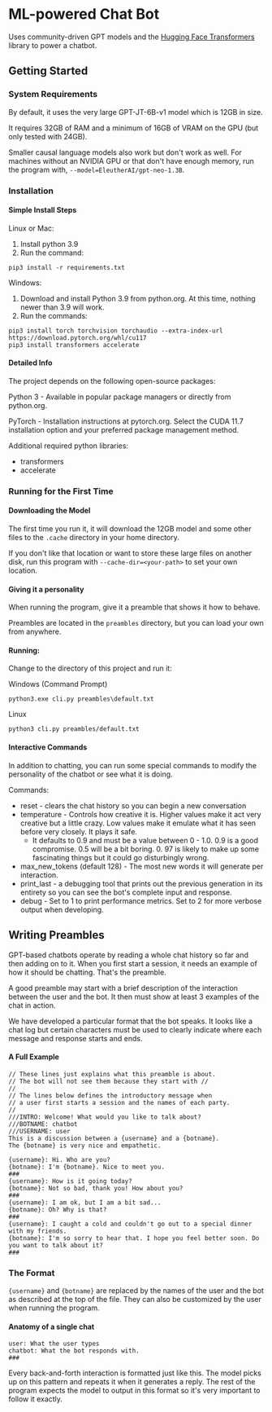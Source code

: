 # ML-powered Chat Bot

Uses community-driven GPT models and the
[Hugging Face Transformers](https://huggingface.co/docs/transformers/index)
library to power a chatbot.

## Getting Started

### System Requirements

By default, it uses the very large GPT-JT-6B-v1 model which is 12GB in size.

It requires 32GB of RAM and a minimum of 16GB of VRAM on the GPU (but 
only tested with 24GB).

Smaller causal language models also work but don't work as well.
For machines without an NVIDIA GPU or that don't have enough memory,
run the program with, `--model=EleutherAI/gpt-neo-1.3B`.

### Installation

#### Simple Install Steps

Linux or Mac:
1. Install python 3.9
2. Run the command:
```
pip3 install -r requirements.txt
```

Windows:
1. Download and install Python 3.9 from python.org.
At this time, nothing newer than 3.9 will work.
2. Run the commands:
```
pip3 install torch torchvision torchaudio --extra-index-url https://download.pytorch.org/whl/cu117
pip3 install transformers accelerate
```

#### Detailed Info

The project depends on the following open-source packages:

Python 3 - Available in popular package managers or directly from python.org.

PyTorch - Installation instructions at pytorch.org.
Select the CUDA 11.7 installation option and your preferred package management method.

Additional required python libraries:
 - transformers
 - accelerate


### Running for the First Time

#### Downloading the Model

The first time you run it, it will download the 12GB model and some other files
to the `.cache` directory in your home directory.

If you don't like that location or want to store these large files on 
another disk, run this program with `--cache-dir=<your-path>` to set your 
own location.

#### Giving it a personality

When running the program, give it a preamble that shows it how to behave.

Preambles are located in the `preambles` directory, but you can load your own
from anywhere.

#### Running:

Change to the directory of this project and run it:

Windows (Command Prompt)
```commandline
python3.exe cli.py preambles\default.txt
```

Linux
```commandline
python3 cli.py preambles/default.txt
```

#### Interactive Commands

In addition to chatting, you can run some special commands to modify the
personality of the chatbot or see what it is doing.

Commands:
 - reset - clears the chat history so you can begin a new conversation
 - temperature - Controls how creative it is. Higher values make it act very 
   creative but a little crazy. Low values make it emulate what it has seen 
   before very closely. It plays it safe.
   - It defaults to 0.9 and must be a value 
     between 0 - 1.0. 0.9 is a good compromise. 0.5 will be a bit boring. 0.
     97 is likely to make up some fascinating things but it could go 
     disturbingly wrong.
 - max_new_tokens (default 128) - The most new words it will generate per 
   interaction.
 - print_last - a debugging tool that prints out the previous generation in 
   its entirety so you can see the bot's complete input and response.
 - debug - Set to 1 to print performance metrics. Set to 2 for more verbose 
   output when developing.

## Writing Preambles

GPT-based chatbots operate by reading a whole chat history so far and then
adding on to it. When you first start a session, it needs an example of how
it should be chatting. That's the preamble.

A good preamble may start with a brief description of the interaction between
the user and the bot. It then must show at least 3 examples of the chat in 
action.

We have developed a particular format that the bot speaks. It looks like
a chat log but certain characters must be used to clearly indicate where each
message and response starts and ends.

#### A Full Example
```
// These lines just explains what this preamble is about.
// The bot will not see them because they start with //
//
// The lines below defines the introductory message when
// a user first starts a session and the names of each party.
//
///INTRO: Welcome! What would you like to talk about?
///BOTNAME: chatbot
///USERNAME: user
This is a discussion between a {username} and a {botname}.
The {botname} is very nice and empathetic.

{username}: Hi. Who are you?
{botname}: I'm {botname}. Nice to meet you.
###
{username}: How is it going today?
{botname}: Not so bad, thank you! How about you?
###
{username}: I am ok, but I am a bit sad...
{botname}: Oh? Why is that?
###
{username}: I caught a cold and couldn't go out to a special dinner with my friends.
{botname}: I'm so sorry to hear that. I hope you feel better soon. Do you want to talk about it?
###
```

### The Format

`{username}` and `{botname}` are replaced by the names of the user and the bot
as described at the top of the file. They can also be customized by the user 
when running the program.

#### Anatomy of a single chat

```
user: What the user types
chatbot: What the bot responds with.
###
```

Every back-and-forth interaction is formatted just like this. The model picks
up on this pattern and repeats it when it generates a reply. The rest of the
program expects the model to output in this format so it's very important to 
follow it exactly.
